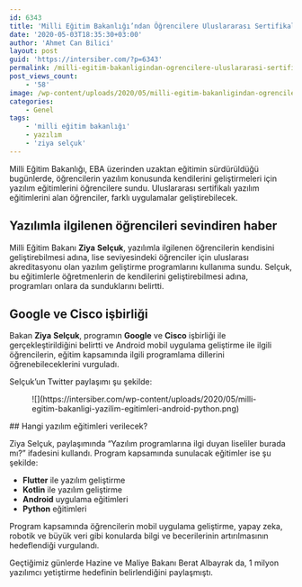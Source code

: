 ```yaml
---
id: 6343
title: 'Milli Eğitim Bakanlığı’ndan Öğrencilere Uluslararası Sertifikalı Yazılım Eğitimleri'
date: '2020-05-03T18:35:30+03:00'
author: 'Ahmet Can Bilici'
layout: post
guid: 'https://intersiber.com/?p=6343'
permalink: /milli-egitim-bakanligindan-ogrencilere-uluslararasi-sertifikali-yazilim-egitimleri/
post_views_count:
    - '58'
image: /wp-content/uploads/2020/05/milli-egitim-bakanligindan-ogrencilere-sertifikali-uluslararasi-yazilim-egitimleri.png
categories:
    - Genel
tags:
    - 'milli eğitim bakanlığı'
    - yazılım
    - 'ziya selçuk'
---
```


Milli Eğitim Bakanlığı, EBA üzerinden uzaktan eğitimin sürdürüldüğü bugünlerde, öğrencilerin yazılım konusunda kendilerini geliştirmeleri için yazılım eğitimlerini öğrencilere sundu. Uluslararası sertifikalı yazılım eğitimlerini alan öğrenciler, farklı uygulamalar geliştirebilecek.

## Yazılımla ilgilenen öğrencileri sevindiren haber

Milli Eğitim Bakanı **Ziya** **Selçuk**, yazılımla ilgilenen öğrencilerin kendisini geliştirebilmesi adına, lise seviyesindeki öğrenciler için uluslarası akreditasyonu olan yazılım geliştirme programlarını kullanıma sundu. Selçuk, bu eğitimlerle öğretmenlerin de kendilerini geliştirebilmesi adına, programları onlara da sunduklarını belirtti.

## Google ve Cisco işbirliği

Bakan **Ziya** **Selçuk**, programın **Google** ve **Cisco** işbirliği ile gerçekleştirildiğini belirtti ve Android mobil uygulama geliştirme ile ilgili öğrencilerin, eğitim kapsamında ilgili programlama dillerini öğrenebileceklerini vurguladı.

Selçuk’un Twitter paylaşımı şu şekilde:

<figure class="wp-block-image size-large">![](https://intersiber.com/wp-content/uploads/2020/05/milli-egitim-bakanligi-yazilim-egitimleri-android-python.png)</figure>## Hangi yazılım eğitimleri verilecek?

Ziya Selçuk, paylaşımında “Yazılım programlarına ilgi duyan liseliler burada mı?” ifadesini kullandı. Program kapsamında sunulacak eğitimler ise şu şekilde:

- **Flutter** ile yazılım geliştirme
- **Kotlin** ile yazılım geliştirme
- **Android** uygulama eğitimleri
- **Python** eğitimleri

Program kapsamında öğrencilerin mobil uygulama geliştirme, yapay zeka, robotik ve büyük veri gibi konularda bilgi ve becerilerinin artırılmasının hedeflendiği vurgulandı.

Geçtiğimiz günlerde Hazine ve Maliye Bakanı Berat Albayrak da, 1 milyon yazılımcı yetiştirme hedefinin belirlendiğini paylaşmıştı.
